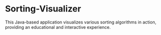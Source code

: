 # Sorting-Visualizer
This Java-based application visualizes various sorting algorithms in action, providing an educational and interactive experience.
